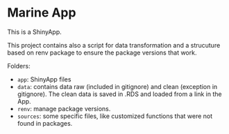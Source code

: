 # Marine App

This is a ShinyApp.

This project contains also a script for data transformation and a strucuture based on renv package to ensure the package versions that work.

Folders:

- `app`: ShinyApp files
- `data`: contains data raw (included in gitignore) and clean (exception in gitignore). The clean data is saved in .RDS and loaded from a link in the App.
- `renv`: manage package versions.
- `sources`: some specific files, like customized functions that were not found in packages.